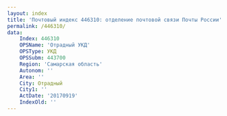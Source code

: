 ```yaml
---
layout: index
title: 'Почтовый индекс 446310: отделение почтовой связи Почты России'
permalink: /446310/
data:
    Index: 446310
    OPSName: 'Отрадный УКД'
    OPSType: УКД
    OPSSubm: 443700
    Region: 'Самарская область'
    Autonom: ''
    Area: ''
    City: Отрадный
    City1: ''
    ActDate: '20170919'
    IndexOld: ''
---
```


